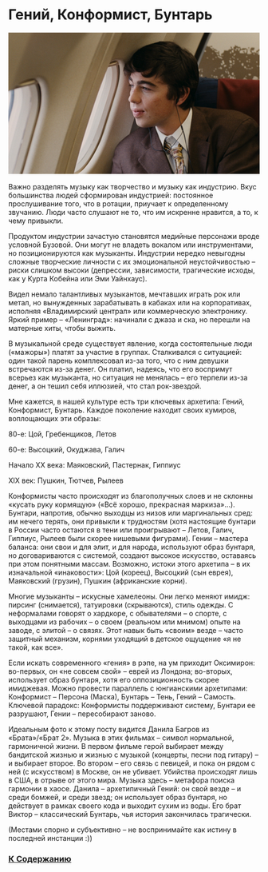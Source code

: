 # Гений, Конформист, Бунтарь

![](./img/brat.jpeg)

Важно разделять музыку как творчество и музыку как индустрию. Вкус большинства людей сформирован индустрией: постоянное прослушивание того, что в ротации, приучает к определенному звучанию. Люди часто слушают не то, что им искренне нравится, а то, к чему привыкли.

Продуктом индустрии зачастую становятся медийные персонажи вроде условной Бузовой. Они могут не владеть вокалом или инструментами, но позиционируются как музыканты. Индустрии нередко невыгодны сложные творческие личности с их эмоциональной неустойчивостью – риски слишком высоки (депрессии, зависимости, трагические исходы, как у Курта Кобейна или Эми Уайнхаус).

Видел немало талантливых музыкантов, мечтавших играть рок или метал, но вынужденных зарабатывать в кабаках или на корпоративах, исполняя «Владимирский централ» или коммерческую электронику. Яркий пример – «Ленинград»: начинали с джаза и ска, но перешли на матерные хиты, чтобы выжить.

В музыкальной среде существует явление, когда состоятельные люди («мажоры») платят за участие в группах. Сталкивался с ситуацией: один такой парень комплексовал из-за того, что с ним девушки встречаются из-за денег. Он платил, надеясь, что его воспримут всерьез как музыканта, но ситуация не менялась – его терпели из-за денег, а он тешил себя иллюзией, что стал рок-звездой.

Мне кажется, в нашей культуре есть три ключевых архетипа: Гений, Конформист, Бунтарь. Каждое поколение находит своих кумиров, воплощающих эти образы:

80-е: Цой, Гребенщиков, Летов

60-е: Высоцкий, Окуджава, Галич

Начало XX века: Маяковский, Пастернак, Гиппиус

XIX век: Пушкин, Тютчев, Рылеев

Конформисты часто происходят из благополучных слоев и не склонны «кусать руку кормящую» («Всё хорошо, прекрасная маркиза»…). Бунтари, напротив, обычно выходцы из низов или маргинальных сред: им нечего терять, они привыкли к трудностям (хотя настоящие бунтари в России часто остаются в тени или проигрывают – Летов, Галич, Гиппиус, Рылеев были скорее нишевыми фигурами). Гении – мастера баланса: они свои и для элит, и для народа, используют образ бунтаря, но договариваются с системой, создают высокое искусство, оставаясь при этом понятными массам. Возможно, истоки этого архетипа – в их изначальной «инаковости»: Цой (кореец), Высоцкий (сын еврея), Маяковский (грузин), Пушкин (африканские корни).

Многие музыканты – искусные хамелеоны. Они легко меняют имидж: пирсинг (снимается), татуировки (скрываются), стиль одежды. С неформалами говорят о хардкоре, с обывателями – о спорте, с выходцами из рабочих – о своем (реальном или мнимом) опыте на заводе, с элитой – о связях. Этот навык быть «своим» везде – часто защитный механизм, корнями уходящий в детское ощущение «я не такой, как все».

Если искать современного «гения» в рэпе, на ум приходит Оксимирон: во-первых, он «не совсем свой» – еврей из Лондона; во-вторых, использует образ бунтаря, хотя его оппозиционность скорее имиджевая. Можно провести параллель с юнгианскими архетипами: Конформист – Персона (Маска), Бунтарь – Тень, Гений – Самость. Ключевой парадокс: Конформисты поддерживают систему, Бунтари ее разрушают, Гении – пересобирают заново.

Идеальным фото к этому посту видится Данила Багров из «Брата»/«Брат 2». Музыка в этих фильмах – символ нормальной, гармоничной жизни. В первом фильме герой выбирает между бандитской жизнью и жизнью с музыкой (концерты, песни под гитару) – и выбирает второе. Во втором – его связь с певицей, и пока он рядом с ней (с искусством) в Москве, он не убивает. Убийства происходят лишь в США, в отрыве от этого мира. Музыка здесь – метафора поиска гармонии в хаосе. Данила – архетипичный Гений: он свой везде – и среди бомжей, и среди звезд; он использует образ бунтаря, но действует в рамках своего кода и выходит сухим из воды. Его брат Виктор – классический Бунтарь, чья история закончилась трагически.

(Местами спорно и субъективно – не воспринимайте как истину в последней инстанции :))

### [К Содержанию](https://ck-himiki.github.io/archetypes/)
